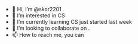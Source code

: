 - 👋 Hi, I’m @skor2201
- 👀 I’m interested in CS
- 🌱 I’m currently learning CS just started last week
- 💞️ I’m looking to collaborate on .
- 📫 How to reach me, you can 

<!---
skor2201/skor2201 is a ✨ special ✨ repository because its `README.md` (this file) appears on your GitHub profile.
You can click the Preview link to take a look at your changes.
--->

